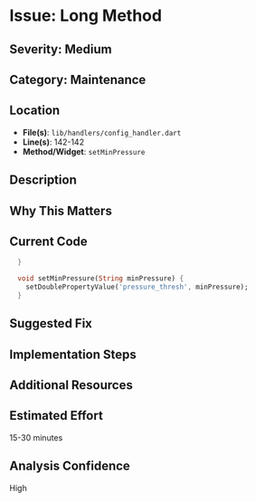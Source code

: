 # Issue: Long Method

## Severity: Medium

## Category: Maintenance

## Location
- **File(s)**: `lib/handlers/config_handler.dart`
- **Line(s)**: 142-142
- **Method/Widget**: `setMinPressure`

## Description


## Why This Matters


## Current Code
```dart
  }

  void setMinPressure(String minPressure) {
    setDoublePropertyValue('pressure_thresh', minPressure);
  }

```

## Suggested Fix


## Implementation Steps


## Additional Resources


## Estimated Effort
15-30 minutes

## Analysis Confidence
High
